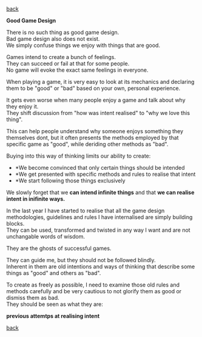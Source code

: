 [back](thinking) 

**Good Game Design**



There is no such thing as good game design. <br>
Bad game design also does not exist.<br>
We simply confuse things we enjoy with things that are good.

Games intend to create a bunch of feelings. <br>
They can succeed or fail at that for some people.<br>
No game will evoke the exact same feelings in everyone.

When playing a game, it is very easy to look at its mechanics and declaring them to be "good" or "bad" based on your own, personal experience.

It gets even worse when many people enjoy a game and talk about why they enjoy it.<br>
They shift discussion from "how was intent realised" to "why we love this thing".

This can help people understand why someone enjoys something they themselves dont, but it often presents the methods employed by that specific game as "good", while deriding other methods as "bad".

Buying into this way of thinking limits our ability to create:

- *We become convinced that only certain things should be intended
- *We get presented with specific methods and rules to realise that intent
- *We start following those things exclusively

We slowly forget that we **can intend infinite things** and that **we can realise intent in inifinite ways.**

In the last year I have started to realise that all the game design methodologies, guidelines and rules I have internalised are simply building blocks. <br>
They can be used, transformed and twisted in any way I want and are not unchangable words of wisdom.


They are the ghosts of successful games. <br>

They can guide me, but they should not be followed blindly. <br>
Inherent in them are old intentions and ways of thinking that describe some things as "good" and others as "bad".<br>

To create as freely as possible, I need to examine those old rules and methods carefully and be very cautious to not glorify them as good or dismiss them as bad.<br> 
They should be seen as what they are:

**previous attemtps at realising intent**


[back](thinking) 
